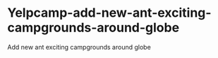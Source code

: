 # Yelpcamp-add-new-ant-exciting-campgrounds-around-globe
Add new ant exciting campgrounds around globe
